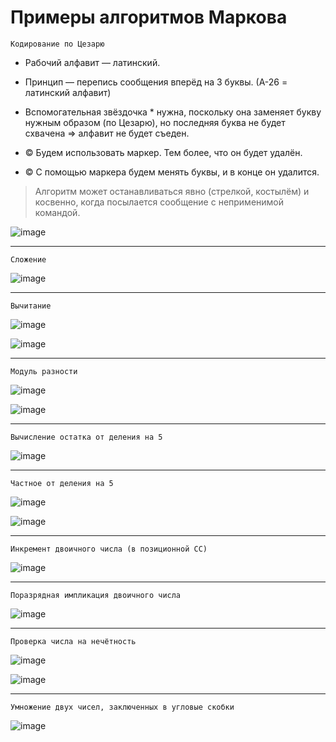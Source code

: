 # Примеры алгоритмов Маркова

`Кодирование по Цезарю`

- Рабочий алфавит — латинский.
- Принцип — перепись сообщения вперёд на 3 буквы. (А-26 = латинский алфавит)
- Вспомогательная звёздочка * нужна, поскольку она заменяет букву нужным образом (по Цезарю), но последняя буква не будет схвачена => алфавит не будет съеден.
  
- © Будем использовать маркер. Тем более, что он будет удалён.
- © С помощью маркера будем менять буквы, и в конце он удалится.
  
> Алгоритм может останавливаться явно (стрелкой, костылём) и косвенно, когда посылается сообщение с неприменимой командой.

![image](https://user-images.githubusercontent.com/113284506/211064835-f6288c10-634e-467e-af70-4f9589ec3e8a.png)


***

  `Сложение`
  
  ![image](https://user-images.githubusercontent.com/113284506/210639219-df491aae-543d-4bf0-97ed-80745636c8e3.png)
 
 ***
 
  `Вычитание`
  
  ![image](https://user-images.githubusercontent.com/113284506/210639278-3769a50c-2e7d-4126-9aee-cde7ac4c0a09.png)

  ![image](https://user-images.githubusercontent.com/113284506/210639298-3607238e-7627-41c5-bce2-87007a6dadef.png)

***

  `Модуль разности`
  
  ![image](https://user-images.githubusercontent.com/113284506/210639621-b0f12bf3-c5e9-4fb5-a6ad-03ef425dba72.png)

  ![image](https://user-images.githubusercontent.com/113284506/210639661-bdf2e5a1-88eb-474b-b171-44ea7c0dfc50.png)

***
  
  `Вычисление остатка от деления на 5`
  
  ![image](https://user-images.githubusercontent.com/113284506/210639802-bdc6a21b-cae8-4371-b21a-66b4eec67062.png)

***
  
  `Частное от деления на 5`
  
  ![image](https://user-images.githubusercontent.com/113284506/210639855-c3c17d9a-2072-4471-9249-99fc698da566.png)

  ![image](https://user-images.githubusercontent.com/113284506/210639875-6e3c49a4-06d0-4792-b78d-9702651464a2.png)

***
  
  `Инкремент двоичного числа (в позиционной СС)`
  
  ![image](https://user-images.githubusercontent.com/113284506/210639927-c6dff188-3586-4014-8b7f-2c89ce61b53f.png)

***

  `Поразрядная импликация двоичного числа`
  
  ![image](https://user-images.githubusercontent.com/113284506/210639976-bf502efc-fd4b-46b9-97b2-3769423ba1ff.png)

***
  
  `Проверка числа на нечётность`
  
  ![image](https://user-images.githubusercontent.com/113284506/210640014-4848d3c1-57f2-4496-9eb4-d5c02f8a57e6.png)

  ![image](https://user-images.githubusercontent.com/113284506/210640038-3af5a694-0c0b-4186-b227-2c3af8388dc7.png)

***
  
  `Умножение двух чисел, заключенных в угловые скобки`
  
  ![image](https://user-images.githubusercontent.com/113284506/210640110-bd0fa758-10b4-4d0c-bad0-b8e33094f123.png)

  
